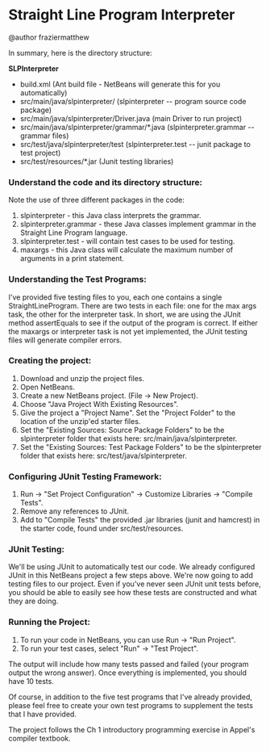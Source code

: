 # Straight Line Program Interpreter
@author fraziermatthew

In summary, here is the directory structure:

**SLPInterpreter**
  - build.xml                                     (Ant build file - NetBeans will generate this for you automatically)
  - src/main/java/slpinterpreter/                 (slpinterpreter -- program source code package)  
  - src/main/java/slpinterpreter/Driver.java      (main Driver to run project)  
  - src/main/java/slpinterpreter/grammar/*.java   (slpinterpreter.grammar -- grammar files)  
  - src/test/java/slpinterpreter/test             (slpinterpreter.test -- junit package to test project) 
  - src/test/resources/*.jar                      (Junit testing libraries)    
  
### Understand the code and its directory structure:
Note the use of three different packages in the code:
1. slpinterpreter - this Java class interprets the grammar.
2. slpinterpreter.grammar - these Java classes implement grammar in the Straight Line Program language.
3. slpinterpreter.test - will contain test cases to be used for testing.
4. maxargs - this Java class will calculate the maximum number of arguments in a print statement.

### Understanding the Test Programs:
I've provided five testing files to you, each one contains a single StraightLineProgram. There are two tests in each file: one for the max args task, the other for the interpreter task. In short, we are using the JUnit method assertEquals to see if the output of the program is correct. If either the maxargs or interpreter task is not yet implemented, the JUnit testing files will generate compiler errors.

### Creating the project:
1. Download and unzip the project files.
2. Open NetBeans.
3. Create a new NetBeans project. (File -> New Project).
4. Choose "Java Project With Existing Resources".
5. Give the project a "Project Name". Set the "Project Folder" to the location of the unzip'ed starter files.
6. Set the "Existing Sources: Source Package Folders" to be the slpinterpreter folder that exists here: src/main/java/slpinterpreter.
7. Set the "Existing Sources: Test Package Folders" to be the slpinterpreter folder that exists here: src/test/java/slpinterpreter.

### Configuring JUnit Testing Framework:
1. Run -> "Set Project Configuration" -> Customize Libraries -> "Compile Tests".
2. Remove any references to JUnit.
3. Add to "Compile Tests" the provided .jar libraries (junit and hamcrest) in the starter code, found under src/test/resources.

### JUnit Testing:
We'll be using JUnit to automatically test our code. We already configured JUnit in this NetBeans project a few steps above. We're now going to add testing files to our project. Even if you've never seen JUnit unit tests before, you should be able to easily see how these tests are constructed and what they are doing. 

### Running the Project: 
1. To run your code in NetBeans, you can use Run -> "Run Project".
1. To run your test cases, select "Run" -> "Test Project". 

The output will include how many tests passed and failed (your program output the wrong answer). Once everything is implemented, you should have 10 tests. 

Of course, in addition to the five test programs that I've already provided, please feel free to create your own test programs to supplement the tests that I have provided.

The project follows the Ch 1 introductory programming exercise in Appel's compiler textbook.
